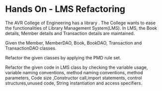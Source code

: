# Hands On - LMS Refactoring

The  AVR College of Engineering has a library . The College wants to ease the functionalities of Library Management System(LMS).  In LMS, the Book details, Member details and Transaction details  are maintained.

Given the Member, MemberDAO, Book, BookDAO, Transaction and TransactionDAO classes.

Refactor the given classes by applying the PMD rule set. 

Refactor the given code in LMS class by checking the variable usage, variable naming conventions, method naming conventions, method parameters, Code size ,Constructor call,import statements, control structures,unused code, String instantiation and access specifiers.
